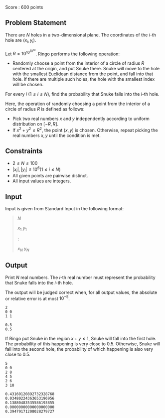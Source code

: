 Score : $600$ points

## Problem Statement

There are $N$ holes in a two-dimensional plane. The coordinates of the $i$-th hole are $(x_i,y_i)$.

Let $R=10^{10^{10^{10}}}$. Ringo performs the following operation:

- Randomly choose a point from the interior of a circle of radius $R$ centered at the origin, and put Snuke there. Snuke will move to the hole with the smallest Euclidean distance from the point, and fall into that hole. If there are multiple such holes, the hole with the smallest index will be chosen.

For every $i$ $(1 \leq i \leq N)$, find the probability that Snuke falls into the $i$-th hole.

Here, the operation of randomly choosing a point from the interior of a circle of radius $R$ is defined as follows:

- Pick two real numbers $x$ and $y$ independently according to uniform distribution on $[-R,R]$.
- If $x^2+y^2\leq R^2$, the point $(x,y)$ is chosen. Otherwise, repeat picking the real numbers $x,y$ until the condition is met.

## Constraints

- $2 \leq N \leq 100$
- $|x_i|,|y_i| \leq 10^6(1\leq i\leq N)$
- All given points are pairwise distinct.
- All input values are integers.

## Input

Input is given from Standard Input in the following format:

> $N$
> 
> $x_1$ $y_1$
> 
> $:$
> 
> $x_N$ $y_N$

## Output

Print $N$ real numbers. The $i$-th real number must represent the probability that Snuke falls into the $i$-th hole.

The output will be judged correct when, for all output values, the absolute or relative error is at most $10^{-5}$.

```input1
2
0 0
1 1
```

```output1
0.5
0.5
```

If Ringo put Snuke in the region $x+y\leq 1$, Snuke will fall into the first hole. The probability of this happening is very close to $0.5$.
Otherwise, Snuke will fall into the second hole, the probability of which happening is also very close to $0.5$.

```input2
5
0 0
2 8
4 5
2 6
3 10
```

```output2
0.43160120892732328768
0.03480224363653196956
0.13880483535586193855
0.00000000000000000000
0.39479171208028279727
```